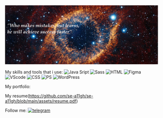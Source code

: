 ![Header](https://github.com/se-a11gh/se-a11gh/blob/main/assets/galaxy.png)

My skills and tools that i use:
![Java Sript](https://img.shields.io/badge/-FAD141?style=flat&logo=JavaScript&logoColor=black)
![Sass](https://img.shields.io/badge/-Sass-white?style=flat&logo=Sass&logoColor=FF69B4)
![HTML](https://img.shields.io/badge/-HTML-white?style=flat&logo=html5&logoColor=E34F26)
![Figma](https://img.shields.io/badge/-Figma-white?style=flat&logo=figma&logoColor=black)
![VScode](https://img.shields.io/badge/-VScode-white?style=flat&logo=visualstudiocode&logoColor=007ACC)
![CSS](https://img.shields.io/badge/-CSS-white?style=flat&logo=css3&logoColor=1572B6)
![PS](https://img.shields.io/badge/-31A8FF?style=flat&logo=adobephotoshop&logoColor=001E36)
![WordPress](https://img.shields.io/badge/-WordPress-white?style=flat&logo=wordpress&logoColor=21759B)

My portfolio:

My resume(https://github.com/se-a11gh/se-a11gh/blob/main/assets/resume.pdf)

Follow me:
[![telegram](https://img.shields.io/badge/Sergey_Trubni_kov-26A5E4?style=flat&logo=telegram&logoColor=white)](https://t.me/Sergey_Trubni_kov)
